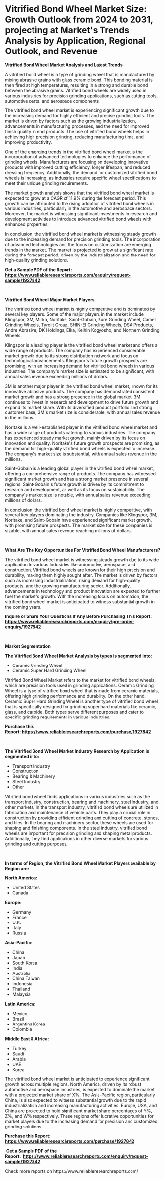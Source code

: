 <p><h1>Vitrified Bond Wheel Market Size: Growth Outlook from 2024 to 2031, projecting at Market's Trends Analysis by Application, Regional Outlook, and Revenue</h1></p><p><strong>Vitrified Bond Wheel Market Analysis and Latest Trends</strong></p>
<p><p>A vitrified bond wheel is a type of grinding wheel that is manufactured by mixing abrasive grains with glass ceramic bond. This bonding material is then fired at high temperatures, resulting in a strong and durable bond between the abrasive grains. Vitrified bond wheels are widely used in various industries for precision grinding applications, such as cutting tools, automotive parts, and aerospace components.</p><p>The vitrified bond wheel market is experiencing significant growth due to the increasing demand for highly efficient and precise grinding tools. The market is driven by factors such as the growing industrialization, advancements in manufacturing processes, and the need for improved finish quality in end products. The use of vitrified bond wheels helps in achieving high precision grinding, reducing manufacturing time, and improving productivity.</p><p>One of the emerging trends in the vitrified bond wheel market is the incorporation of advanced technologies to enhance the performance of grinding wheels. Manufacturers are focusing on developing innovative products with improved cutting efficiency, longer lifespan, and reduced dressing frequency. Additionally, the demand for customized vitrified bond wheels is increasing, as industries require specific wheel specifications to meet their unique grinding requirements.</p><p>The market growth analysis shows that the vitrified bond wheel market is expected to grow at a CAGR of 11.9% during the forecast period. This growth can be attributed to the rising adoption of vitrified bond wheels in various industries, particularly in the automotive and aerospace sectors. Moreover, the market is witnessing significant investments in research and development activities to introduce advanced vitrified bond wheels with enhanced properties.</p><p>In conclusion, the vitrified bond wheel market is witnessing steady growth due to the increasing demand for precision grinding tools. The incorporation of advanced technologies and the focus on customization are emerging trends in the market. The market is projected to grow at a significant rate during the forecast period, driven by the industrialization and the need for high-quality grinding solutions.</p></p>
<p><strong>Get a Sample PDF of the Report:&nbsp; <a href="https://www.reliableresearchreports.com/enquiry/request-sample/1927842">https://www.reliableresearchreports.com/enquiry/request-sample/1927842</a></strong></p>
<p>&nbsp;</p>
<p><strong>Vitrified Bond Wheel Major Market Players</strong></p>
<p><p>The vitrified bond wheel market is highly competitive and is dominated by several key players. Some of the major players in the market include Klingspor, 3M, Mirka, Noritake, Saint-Gobain, Kure Grinding Wheel, Camel Grinding Wheels, Tyrolit Group, SHIN-EI Grinding Wheels, DSA Products, Andre Abrasive, DK Holdings, Elka, Keihin Kogyosho, and Northern Grinding Wheels.</p><p>Klingspor is a leading player in the vitrified bond wheel market and offers a wide range of products. The company has experienced considerable market growth due to its strong distribution network and focus on technological advancements. Klingspor's future growth prospects are promising, with an increasing demand for vitrified bond wheels in various industries. The company's market size is estimated to be significant, with annual sales revenue exceeding millions of dollars.</p><p>3M is another major player in the vitrified bond wheel market, known for its innovative abrasive products. The company has demonstrated consistent market growth and has a strong presence in the global market. 3M continues to invest in research and development to drive future growth and expand its market share. With its diversified product portfolio and strong customer base, 3M's market size is considerable, with annual sales revenue in the millions.</p><p>Noritake is a well-established player in the vitrified bond wheel market and has a wide range of products catering to various industries. The company has experienced steady market growth, mainly driven by its focus on innovation and quality. Noritake's future growth prospects are promising, as the demand for high-quality vitrified bond wheels is expected to increase. The company's market size is substantial, with annual sales revenue in the millions.</p><p>Saint-Gobain is a leading global player in the vitrified bond wheel market, offering a comprehensive range of products. The company has witnessed significant market growth and has a strong market presence in several regions. Saint-Gobain's future growth is driven by its commitment to research and development, as well as its focus on sustainability. The company's market size is notable, with annual sales revenue exceeding millions of dollars.</p><p>In conclusion, the vitrified bond wheel market is highly competitive, with several key players dominating the industry. Companies like Klingspor, 3M, Noritake, and Saint-Gobain have experienced significant market growth, with promising future prospects. The market size for these companies is sizable, with annual sales revenue reaching millions of dollars.</p></p>
<p>&nbsp;</p>
<p><strong>What Are The Key Opportunities For Vitrified Bond Wheel Manufacturers?</strong></p>
<p><p>The vitrified bond wheel market is witnessing steady growth due to its wide application in various industries like automotive, aerospace, and construction. Vitrified bond wheels are known for their high precision and durability, making them highly sought after. The market is driven by factors such as increasing industrialization, rising demand for high-quality products, and the growing manufacturing sector. Additionally, advancements in technology and product innovation are expected to further fuel the market's growth. With the increasing focus on automation, the vitrified bond wheel market is anticipated to witness substantial growth in the coming years.</p></p>
<p><strong>Inquire or Share Your Questions If Any Before Purchasing This Report: <a href="https://www.reliableresearchreports.com/enquiry/pre-order-enquiry/1927842">https://www.reliableresearchreports.com/enquiry/pre-order-enquiry/1927842</a></strong></p>
<p>&nbsp;</p>
<p><strong>Market Segmentation</strong></p>
<p><strong>The Vitrified Bond Wheel Market Analysis by types is segmented into:</strong></p>
<p><ul><li>Ceramic Grinding Wheel</li><li>Ceramic Super Hard Grinding Wheel</li></ul></p>
<p><p>Vitrified Bond Wheel Market refers to the market for vitrified bond wheels, which are precision tools used in grinding applications. Ceramic Grinding Wheel is a type of vitrified bond wheel that is made from ceramic materials, offering high grinding performance and durability. On the other hand, Ceramic Super Hard Grinding Wheel is another type of vitrified bond wheel that is specifically designed for grinding super hard materials like ceramic, glass, and carbide. Both types serve different purposes and cater to specific grinding requirements in various industries.</p></p>
<p><strong>Purchase this Report:&nbsp;<a href="https://www.reliableresearchreports.com/purchase/1927842">https://www.reliableresearchreports.com/purchase/1927842</a></strong></p>
<p>&nbsp;</p>
<p><strong>The Vitrified Bond Wheel Market Industry Research by Application is segmented into:</strong></p>
<p><ul><li>Transport Industry</li><li>Construction</li><li>Bearing & Machinery</li><li>Steel Industry</li><li>Other</li></ul></p>
<p><p>Vitrified bond wheel finds applications in various industries such as the transport industry, construction, bearing and machinery, steel industry, and other markets. In the transport industry, vitrified bond wheels are utilized in fabrication and maintenance of vehicle parts. They play a crucial role in construction by providing efficient grinding and cutting of concrete, stones, and tiles. In the bearing and machinery sector, these wheels are used for shaping and finishing components. In the steel industry, vitrified bond wheels are important for precision grinding and shaping metal products. Additionally, they find applications in other diverse markets for various grinding and cutting purposes.</p></p>
<p>&nbsp;</p>
<p><strong>In terms of Region, the Vitrified Bond Wheel Market Players available by Region are:</strong></p>
<p>
    <p> <strong> North America: </strong>
        <ul>
            <li>United States</li>
            <li>Canada</li>
        </ul>
        </p> 
    <p> <strong> Europe: </strong>
        <ul>
            <li>Germany</li>
            <li>France</li>
            <li>U.K.</li>
            <li>Italy</li>
            <li>Russia</li>
        </ul>
        </p> 
    <p> <strong> Asia-Pacific: </strong>
        <ul>
            <li>China</li>
            <li>Japan</li>
            <li>South Korea</li>
            <li>India</li>
            <li>Australia</li>
            <li>China Taiwan</li>
            <li>Indonesia</li>
            <li>Thailand</li>
            <li>Malaysia</li>
        </ul>
        </p> 
    <p> <strong> Latin America: </strong>
        <ul>
            <li>Mexico</li>
            <li>Brazil</li>
            <li>Argentina Korea</li>
            <li>Colombia</li>
        </ul>
        </p> 
    <p> <strong> Middle East & Africa: </strong>
        <ul>
            <li>Turkey</li>
            <li>Saudi</li>
            <li>Arabia</li>
            <li>UAE</li>
            <li>Korea</li>
        </ul>
    </p>
    </p>
<p><p>The vitrified bond wheel market is anticipated to experience significant growth across multiple regions. North America, driven by its robust automotive and aerospace industries, is expected to dominate the market with a projected market share of X%. The Asia-Pacific region, particularly China, is also expected to witness substantial growth due to the rapid industrialization and increasing manufacturing activities. Europe, USA, and China are projected to hold significant market share percentages of Y%, Z%, and W% respectively. These regions offer lucrative opportunities for market players due to the increasing demand for precision and customized grinding solutions.</p></p>
<p><strong>Purchase this Report: <a href="https://www.reliableresearchreports.com/purchase/1927842">https://www.reliableresearchreports.com/purchase/1927842</a></strong></p>
<p>&nbsp;<strong>Get a Sample PDF of the Report:&nbsp;&nbsp;<a href="https://www.reliableresearchreports.com/enquiry/request-sample/1927842">https://www.reliableresearchreports.com/enquiry/request-sample/1927842</a></strong></p>
<p><strong></strong></p>
<p>Check more reports on https://www.reliableresearchreports.com/</p>